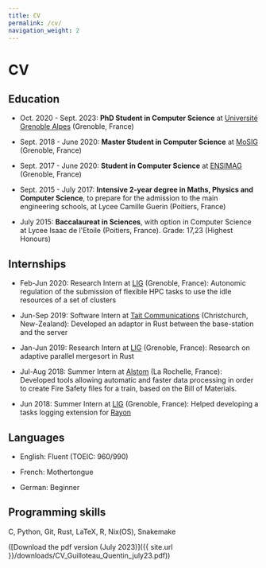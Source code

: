 ```yaml
---
title: CV
permalink: /cv/
navigation_weight: 2
---
```


# CV


## Education

* Oct. 2020 - Sept. 2023: **PhD Student in Computer Science** at [Université Grenoble Alpes](https://www.univ-grenoble-alpes.fr/) (Grenoble, France)

* Sept. 2018 - June 2020: **Master Student in Computer Science** at [MoSIG](http://mosig.imag.fr) (Grenoble, France)

* Sept. 2017 - June 2020: **Student in Computer Science** at [ENSIMAG](http://ensimag.grenoble-inp.fr) (Grenoble, France)

* Sept. 2015 - July 2017: **Intensive 2-year degree in Maths, Physics and Computer Science**, to prepare for the admission to the main engineering schools, at Lycee Camille Guerin (Poitiers, France)

* July 2015: **Baccalaureat in Sciences**, with option in Computer Science at Lycee Isaac de l'Etoile (Poitiers, France). Grade: 17,23 (Highest Honours)


## Internships

* Feb-Jun 2020: Research Intern at [LIG](http://www.liglab.fr/en) (Grenoble, France): Autonomic regulation of the submission of flexible HPC tasks to use the idle resources of a set of clusters

* Jun-Sep 2019: Software Intern at [Tait Communications](https://www.taitcommunications.com/) (Christchurch, New-Zealand): Developed an adaptor in Rust between the base-station and the server

* Jan-Jun 2019: Research Intern at [LIG](http://www.liglab.fr/en) (Grenoble, France): Research on adaptive parallel mergesort in Rust

* Jul-Aug 2018: Summer Intern at [Alstom](http://www.alstom.com) (La Rochelle, France): Developed tools allowing automatic and faster data processing in order to create Fire Safety files for a train, based on the Bill of Materials.

* Jun 2018: Summer Intern at [LIG](http://www.liglab.fr/en) (Grenoble, France): Helped developing a tasks logging extension for [Rayon](https://github.com/rayon-rs/rayon)


## Languages

* English: Fluent (TOEIC: 960/990)

* French: Mothertongue

* German: Beginner


## Programming skills

C, Python, Git, Rust, LaTeX, R, Nix(OS), Snakemake


([Download the pdf version (July 2023)]({{ site.url }}/downloads/CV_Guilloteau_Quentin_july23.pdf))
